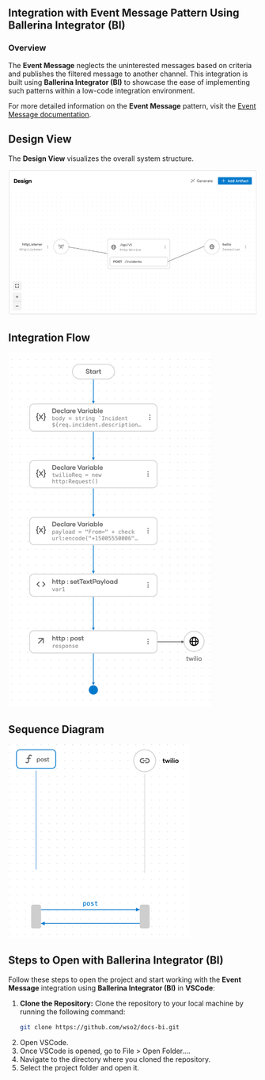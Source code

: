 ## Integration with Event Message Pattern Using Ballerina Integrator (BI)

### Overview

The **Event Message** neglects the uninterested messages based on criteria and publishes the filtered message to another channel. 
This integration is built using **Ballerina Integrator (BI)** to showcase the ease of implementing such patterns within a low-code integration environment.

For more detailed information on the **Event Message** pattern, visit the [Event Message documentation](https://www.enterpriseintegrationpatterns.com/patterns/messaging/Filter.html).

## Design View

The **Design View** visualizes the overall system structure.

![Design View](design.png)

## Integration Flow

![Flow Diagram](flow.png)

## Sequence Diagram

![Flow Diagram](sequence.png)

## Steps to Open with Ballerina Integrator (BI)

Follow these steps to open the project and start working with the **Event Message** integration using **Ballerina Integrator (BI)** in **VSCode**:

1. **Clone the Repository:**
   Clone the repository to your local machine by running the following command:
   ```bash
   git clone https://github.com/wso2/docs-bi.git

2. Open VSCode.
3. Once VSCode is opened, go to File > Open Folder....
4. Navigate to the directory where you cloned the repository.
5. Select the project folder and open it.
